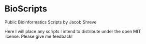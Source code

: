 BioScripts
==========

Public Bioinformatics Scripts by Jacob Shreve

Here I will place any scripts I intend to distribute under the open MIT license. Please give me feedback!
